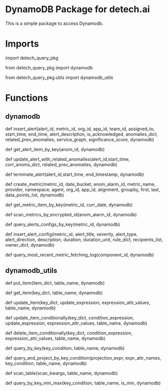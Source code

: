 # DynamoDB Package for detech.ai

This is a simple package to access Dynamodb.

# Imports
import detech_query_pkg

from detech_query_pkg import dynamodb

from detech_query_pkg.utils import dynamodb_utils

# Functions
## dynamodb
def insert_alert(alert_id, metric_id, org_id, app_id, team_id, assigned_to, start_time, end_time, alert_description, is_acknowledged, anomalies_dict, related_prev_anomalies,  service_graph, significance_score, dynamodb)

def get_alert_item_by_key(anom_id, dynamodb)

def update_alert_with_related_anomalies(alert_id,start_time, corr_anoms_dict, related_prev_anomalies, dynamodb)

def terminate_alert(alert_id,start_time, end_timestamp, dynamodb)

def create_metric(metric_id, date_bucket, anom_alarm_id, metric_name, provider, namespace, agent, org_id, app_id, alignment, groupby, first, last, data_points_list, dynamodb)

def get_metric_item_by_key(metric_id, curr_date, dynamodb)

def scan_metrics_by_encrypted_id(anom_alarm_id, dynamodb)

def query_alerts_configs_by_key(metric_id, dynamodb)

def insert_alert_config(metric_id, alert_title, severity, alert_type, alert_direction, description, duration, duration_unit, rule_dict, recipients_list, owner_dict, dynamodb)

def query_most_recent_metric_fetching_log(component_id, dynamodb)

## dynamodb_utils
def put_item(item_dict, table_name, dynamodb)

def get_item(key_dict, table_name, dynamodb)

def update_item(key_dict, update_expression, expression_attr_values, table_name, dynamodb)

def update_item_conditionally(key_dict, condition_expression, update_expression, expression_attr_values, table_name, dynamodb)

def delete_item_conditionally(key_dict, condition_expression, expression_attr_values, table_name, dynamodb)

def query_by_key(key_condition, table_name, dynamodb)

def query_and_project_by_key_condition(projection_expr, expr_attr_names, key_condition, table_name, dynamodb)

def scan_table(scan_kwargs, table_name, dynamodb)

def query_by_key_min_max(key_condition, table_name, is_min, dynamodb)

